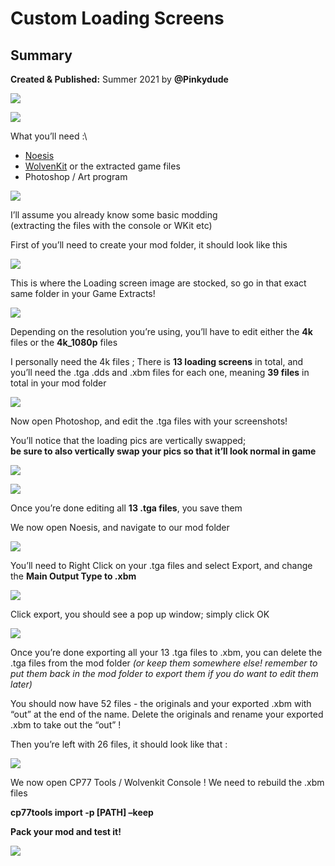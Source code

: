 # Custom Loading Screens

## Summary <a href="#summary" id="summary"></a>

**Created & Published:** Summer 2021 by **@Pinkydude**

![](<../../.gitbook/assets/0 (2)>)

![](<../../.gitbook/assets/1 (4)>)

What you’ll need :\


* [Noesis](https://richwhitehouse.com/index.php?content=inc\_projects.php\&showproject=91)
* [WolvenKit](https://github.com/WolvenKit/WolvenKit/releases) or the extracted game files
* Photoshop / Art program

![](<../../.gitbook/assets/2 (3)>)

I’ll assume you already know some basic modding\
(extracting the files with the console or WKit etc)

First of you’ll need to create your mod folder, it should look like this

![](../../.gitbook/assets/3)

This is where the Loading screen image are stocked, so go in that exact same folder in your Game Extracts!

![](<../../.gitbook/assets/4 (1)>)

Depending on the resolution you’re using, you’ll have to edit either the **4k** files or the **4k\_1080p** files

I personally need the 4k files ; There is **13 loading screens** in total, and you’ll need the .tga .dds and .xbm files for each one, meaning **39 files** in total in your mod folder

![](../../.gitbook/assets/5)

Now open Photoshop, and edit the .tga files with your screenshots!

You’ll notice that the loading pics are vertically swapped;\
**be sure to also vertically swap your pics so that it’ll look normal in game**

![](<../../.gitbook/assets/6 (3)>)

![](<../../.gitbook/assets/7 (3)>)

Once you’re done editing all **13 .tga files**, you save them

We now open Noesis, and navigate to our mod folder

![](<../../.gitbook/assets/8 (2)>)

You’ll need to Right Click on your .tga files and select Export, and change the **Main Output Type to .xbm**

![](<../../.gitbook/assets/9 (2)>)

Click export, you should see a pop up window; simply click OK

![](../../.gitbook/assets/10)

Once you’re done exporting all your 13 .tga files to .xbm, you can delete the .tga files from the mod folder _(or keep them somewhere else! remember to put them back in the mod folder to export them if you do want to edit them later)_

You should now have 52 files - the originals and your exported .xbm with “out” at the end of the name. Delete the originals and rename your exported .xbm to take out the “out” !

Then you’re left with 26 files, it should look like that :

![](../../.gitbook/assets/11)

We now open CP77 Tools / Wolvenkit Console ! We need to rebuild the .xbm files

**cp77tools import -p \[PATH] –keep**

**Pack your mod and test it!**

![](../../.gitbook/assets/12)
